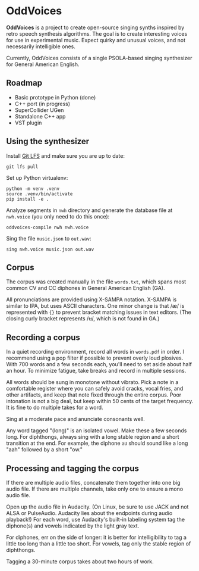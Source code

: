 # OddVoices

**OddVoices** is a project to create open-source singing synths inspired by retro speech synthesis algorithms. The goal is to create interesting voices for use in experimental music. Expect quirky and unusual voices, and not necessarily intelligible ones.

Currently, OddVoices consists of a single PSOLA-based singing synthesizer for General American English.

## Roadmap

- Basic prototype in Python (done)
- C++ port (in progress)
- SuperCollider UGen
- Standalone C++ app
- VST plugin

## Using the synthesizer

Install [Git LFS](https://git-lfs.github.com/) and make sure you are up to date:

    git lfs pull

Set up Python virtualenv:

    python -m venv .venv
    source .venv/bin/activate
    pip install -e .

Analyze segments in `nwh` directory and generate the database file at `nwh.voice` (you only need to do this once):

    oddvoices-compile nwh nwh.voice

Sing the file `music.json` to `out.wav`:

    sing nwh.voice music.json out.wav

## Corpus

The corpus was created manually in the file `words.txt`, which spans most common CV and CC diphones in General American English (GA).

All pronunciations are provided using X-SAMPA notation. X-SAMPA is similar to IPA, but uses ASCII characters. One minor change is that /æ/ is represented with `{}` to prevent bracket matching issues in text editors. (The closing curly bracket represents /ʉ/, which is not found in GA.)

## Recording a corpus

In a quiet recording environment, record all words in `words.pdf` in order. I recommend using a pop filter if possible to prevent overly loud plosives. With 700 words and a few seconds each, you'll need to set aside about half an hour. To minimize fatigue, take breaks and record in multiple sessions.

All words should be sung in monotone without vibrato. Pick a note in a comfortable register where you can safely avoid cracks, vocal fries, and other artifacts, and keep that note fixed through the entire corpus. Poor intonation is not a big deal, but keep within 50 cents of the target frequency. It is fine to do multiple takes for a word.

Sing at a moderate pace and anunciate consonants well.

Any word tagged "(long)" is an isolated vowel. Make these a few seconds long. For diphthongs, always sing with a long stable region and a short transition at the end. For example, the diphone `aU` should sound like a long "aah" followed by a short "ow."

## Processing and tagging the corpus

If there are multiple audio files, concatenate them together into one big audio file. If there are multiple channels, take only one to ensure a mono audio file.

Open up the audio file in Audacity. (On Linux, be sure to use JACK and not ALSA or PulseAudio. Audacity lies about the endpoints during audio playback!) For each word, use Audacity's built-in labeling system tag the diphone(s) and vowels indicated by the light gray text.

For diphones, err on the side of longer: it is better for intelligibility to tag a little too long than a little too short. For vowels, tag only the stable region of diphthongs.

Tagging a 30-minute corpus takes about two hours of work.
